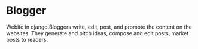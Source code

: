 # Blogger 
Webite in django.Bloggers write, edit, post, and promote the content on the websites. They generate and pitch ideas, compose and edit posts, market posts to readers.
